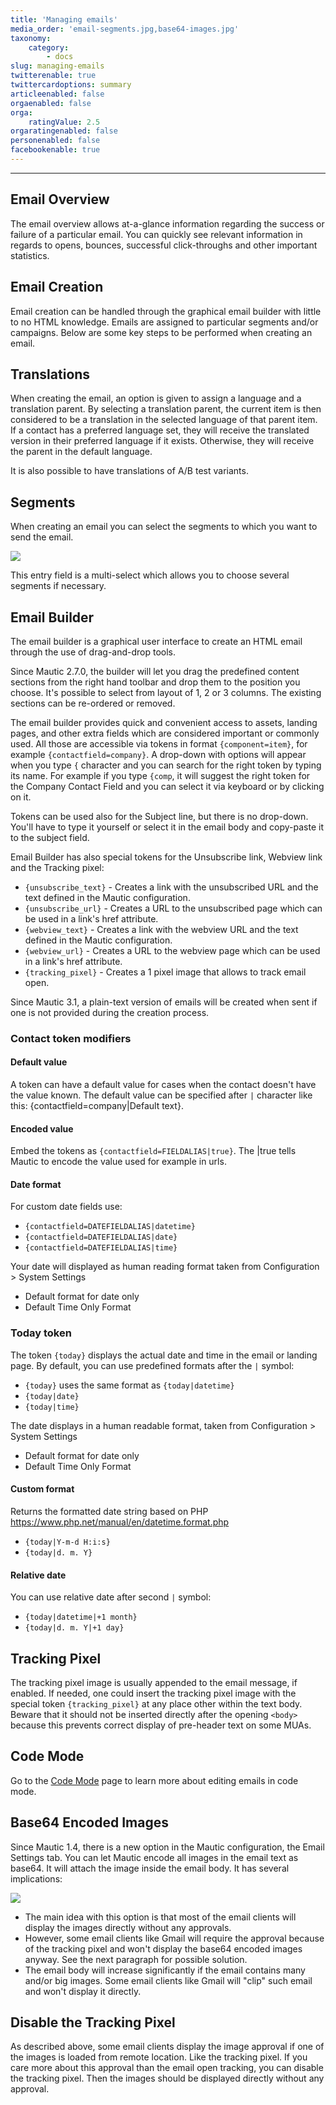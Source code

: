 ```yaml
---
title: 'Managing emails'
media_order: 'email-segments.jpg,base64-images.jpg'
taxonomy:
    category:
        - docs
slug: managing-emails
twitterenable: true
twittercardoptions: summary
articleenabled: false
orgaenabled: false
orga:
    ratingValue: 2.5
orgaratingenabled: false
personenabled: false
facebookenable: true
---
```


---------------------
## Email Overview

The email overview allows at-a-glance information regarding the success or failure of a particular email. You can quickly see relevant information in regards to opens, bounces, successful click-throughs and other important statistics.

## Email Creation

Email creation can be handled through the graphical email builder with little to no HTML knowledge. Emails are assigned to particular segments and/or campaigns. Below are some key steps to be performed when creating an email.

## Translations

When creating the email, an option is given to assign a language and a translation parent. By selecting a translation parent, the current item is then considered to be a translation in the selected language of that parent item. If a contact has a preferred language set, they will receive the translated version in their preferred language if it exists. Otherwise, they will receive the parent in the default language. 

It is also possible to have translations of A/B test variants.

## Segments

When creating an email you can select the segments to which you want to send the email.

![](email-segments.jpg)

This entry field is a multi-select which allows you to choose several segments if necessary.

## Email Builder

The email builder is a graphical user interface to create an HTML email through the use of drag-and-drop tools. 

Since Mautic 2.7.0, the builder will let you drag the predefined content sections from the right hand toolbar and drop them to the position you choose. It's possible to select from layout of 1, 2 or 3 columns. The existing sections can be re-ordered or removed.

The email builder provides quick and convenient access to assets, landing pages, and other extra fields which are considered important or commonly used. All those are accessible via tokens in format `{component=item}`, for example `{contactfield=company}`. A drop-down with options will appear when you type `{` character and you can search for the right token by typing its name. For example if you type `{comp`, it will suggest the right token for the Company Contact Field and you can select it via keyboard or by clicking on it.

Tokens can be used also for the Subject line, but there is no drop-down. You'll have to type it yourself or select it in the email body and copy-paste it to the subject field.

Email Builder has also special tokens for the Unsubscribe link, Webview link and the Tracking pixel:
- `{unsubscribe_text}` - Creates a link with the unsubscribed URL and the text defined in the Mautic configuration.
- `{unsubscribe_url}` - Creates a URL to the unsubscribed page which can be used in a link's href attribute.
- `{webview_text}` - Creates a link with the webview URL and the text defined in the Mautic configuration.
- `{webview_url}` - Creates a URL to the webview page which can be used in a link's href attribute.
- `{tracking_pixel}` - Creates a 1 pixel image that allows to track email open.

Since Mautic 3.1, a plain-text version of emails will be created when sent if one is not provided during the creation process.

### Contact token modifiers

#### Default value

A token can have a default value for cases when the contact doesn't have the value known. The default value can be specified after `|` character like this: {contactfield=company|Default text}.

#### Encoded value

Embed the tokens as `{contactfield=FIELDALIAS|true}`. The |true tells Mautic to encode the value used for example in urls.

#### Date format

For custom date fields use:

- `{contactfield=DATEFIELDALIAS|datetime}`
- `{contactfield=DATEFIELDALIAS|date}`
- `{contactfield=DATEFIELDALIAS|time}`

Your date will displayed as human reading format taken from  Configuration > System Settings

- Default format for date only  
- Default Time Only Format 

### Today token

The token `{today}` displays the actual date and time in the email or landing page. By default, you can use predefined formats after the `|` symbol:

- `{today}` uses the same format as `{today|datetime}`
- `{today|date}`
- `{today|time}`

The date displays in a human readable format, taken from  Configuration > System Settings

- Default format for date only
- Default Time Only Format

#### Custom format 

Returns the formatted date string based on PHP https://www.php.net/manual/en/datetime.format.php

- `{today|Y-m-d H:i:s}`
- `{today|d. m. Y}` 

#### Relative date

You can use relative date after second `|` symbol:

- `{today|datetime|+1 month}`
- `{today|d. m. Y|+1 day}`

## Tracking Pixel

The tracking pixel image is usually appended to the email message, if enabled. If needed, one could insert the tracking pixel image with the special token `{tracking_pixel}` at any place other within the text body. Beware that it should not be inserted directly after the opening `<body>` because this prevents correct display of pre-header text on some MUAs.

## Code Mode

Go to the [Code Mode][code-mode] page to learn more about editing emails in code mode.

## Base64 Encoded Images

Since Mautic 1.4, there is a new option in the Mautic configuration, the Email Settings tab. You can let Mautic encode all images in the email text as base64. It will attach the image inside the email body. It has several implications:

![](base64-images.jpg)

- The main idea with this option is that most of the email clients will display the images directly without any approvals.
- However, some email clients like Gmail will require the approval because of the tracking pixel and won't display the base64 encoded images anyway. See the next paragraph for possible solution.
- The email body will increase significantly if the email contains many and/or big images. Some email clients like Gmail will "clip" such email and won't display it directly.

## Disable the Tracking Pixel

As described above, some email clients display the image approval if one of the images is loaded from remote location. Like the tracking pixel. If you care more about this approval than the email open tracking, you can disable the tracking pixel. Then the images should be displayed directly without any approval.

[code-mode]: </themes/code-mode>
